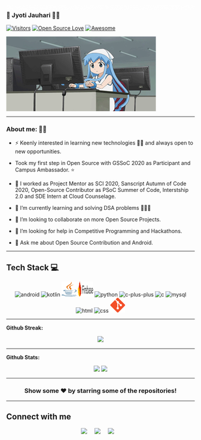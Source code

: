 
### <img src="https://github.com/JyotiJauhari/JyotiJauhari/blob/master/gif/Hi.gif" />  👋  Jyoti Jauhari 👩‍💻 


[![Visitors](https://visitor-badge.glitch.me/badge?page_id=JyotiJauhari.visitor-badge)](https://github.com/JyotiJauhari)
[![Open Source Love](https://badges.frapsoft.com/os/v2/open-source.svg?v=103)](https://github.com/JyotiJauhari) 
[![Awesome](https://cdn.rawgit.com/sindresorhus/awesome/d7305f38d29fed78fa85652e3a63e154dd8e8829/media/badge.svg)](https://github.com/JyotiJauhari)
<!-- [![HitCount](http://hits.dwyl.com/JyotiJauhari/JyotiJauhari.svg)](http://hits.dwyl.com/JyotiJauhari/JyotiJauhari) -->


<!--
**JyotiJauhari/JyotiJauhari** is a ✨ _special_ ✨ repository because its `README.md` (this file) appears on your GitHub profile.
Here are some ideas to get you started:
-->

<img align="center" alt="GIF" src="https://github.com/JyotiJauhari/JyotiJauhari/blob/master/gif/girlGOcodeojoo.gif" width="400px" height = "200px" />

---

### About me: 🤗😀

- ⚡ Keenly interested in learning new technologies 👩‍💻  and always open to new opportunities.

- Took my first step in Open Source with GSSoC 2020 as Participant and Campus Ambassador. ⭐

- 🔭 I worked as Project Mentor as SCI 2020, Sanscript Autumn of Code 2020, Open-Source Contributor as PSoC Summer of Code, Interstship 2.0 and SDE Intern at Cloud Counselage.

- 🌱 I’m currently learning and solving DSA problems 👩‍💻✨

- 👯 I’m looking to collaborate on more Open Source Projects.

- 🤔 I’m looking for help in Competitive Programming and Hackathons.

- 💬 Ask me about Open Source Contribution and Android.

<!--- 📫 How to reach me:      <a href="mailto:jyotijauhari222@gmail.com?hl="en"><img src="https://img.shields.io/badge/gmail-%23D14836.svg?&style=for-the-badge&logo=gmail&logoColor=white" /></a> --->
---

## Tech Stack 💻
<p align="center"><img src="https://raw.githubusercontent.com/gilbarbara/logos/master/logos/android-icon.svg" alt="android" width="40" height="40"/>
<img src="https://raw.githubusercontent.com/gilbarbara/logos/master/logos/kotlin.svg" alt="kotlin" widht="40" height="40" />
<img src="https://raw.githubusercontent.com/gilbarbara/logos/master/logos/java.svg" alt="java" width="40" height="40"/>
<img src="https://raw.githubusercontent.com/gilbarbara/logos/master/logos/firebase.svg" alt="Firebase" width="40" height="40"/>
<img src="https://github.com/gilbarbara/logos/blob/master/logos/python.svg" alt="python" width="40" height="40"/>
<img src="https://raw.githubusercontent.com/gilbarbara/logos/master/logos/c-plusplus.svg" alt="c-plus-plus" width="40" height="40"/>
<img src="https://github.com/gilbarbara/logos/blob/master/logos/c.svg" alt="c" width="40" height="40"/> 
<img src="https://github.com/gilbarbara/logos/blob/master/logos/mysql.svg" alt="mysql" width="40" height="40"/>
<img src="https://github.com/gilbarbara/logos/blob/master/logos/html-5.svg" alt="html" width="40" height="40"/>
<img src="https://github.com/gilbarbara/logos/blob/master/logos/css-3.svg" alt="css" width="40" height="40"/>
<img src="https://github.com/devicons/devicon/blob/master/icons/git/git-plain.svg" alt="git" width="40" height="40"/>
<!--<img src="https://github.com/gilbarbara/logos/blob/master/logos/azure-icon.svg" alt="azure" width="40" height="40"/>
 <img src="https://github.com/gilbarbara/logos/blob/master/logos/dialogflow.svg" alt="dialogflow" width="40" height="40"/> -->

---


**Github Streak:**
<p align = "center">
  <img src = "https://github-readme-streak-stats.herokuapp.com/?user=JyotiJauhari">
</p>

---

**Github Stats:**

<p align="center">
  
  <img src="https://github-readme-stats.vercel.app/api?username=JyotiJauhari&hide=stars&show_icons=true&line_height=48">
  <img src="https://github-readme-stats.vercel.app/api/top-langs/?username=JyotiJauhari&count_private=true">

</p>

---

<h3 align="center">
 Show some ❤️ by starring some of the repositories!
</h3>

---

## Connect with me

  <p align="center">
    <a target="_blank"href="https://www.linkedin.com/in/jyoti-jauhari/"><img src="https://img.shields.io/badge/linkedin-%230077B5.svg?&style=for-the-badge&logo=linkedin&logoColor=white" /></a>&nbsp;&nbsp;&nbsp;&nbsp;
    <a target="_blank"href="https://twitter.com/techyexito"><img src="https://img.shields.io/badge/twitter-%231DA1F2.svg?&style=for-the-badge&logo=twitter&logoColor=white" /></a>&nbsp;&nbsp;&nbsp;&nbsp;
    <a href="mailto:jyotijauhari222@gmail.com?hl="en"><img src="https://img.shields.io/badge/gmail-%23D14836.svg?&style=for-the-badge&logo=gmail&logoColor=white" /></a>&nbsp;&nbsp;&nbsp;&nbsp;
  </p>
